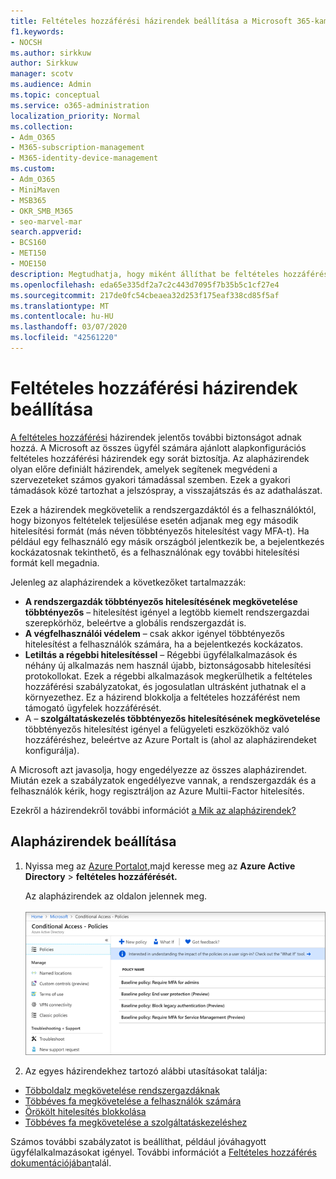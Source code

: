 ```yaml
---
title: Feltételes hozzáférési házirendek beállítása a Microsoft 365-kampányokhoz
f1.keywords:
- NOCSH
ms.author: sirkkuw
author: Sirkkuw
manager: scotv
ms.audience: Admin
ms.topic: conceptual
ms.service: o365-administration
localization_priority: Normal
ms.collection:
- Adm_O365
- M365-subscription-management
- M365-identity-device-management
ms.custom:
- Adm_O365
- MiniMaven
- MSB365
- OKR_SMB_M365
- seo-marvel-mar
search.appverid:
- BCS160
- MET150
- MOE150
description: Megtudhatja, hogy miként állíthat be feltételes hozzáférési házirendeket a Microsoft 365-kampányokhoz, hogy további jelentős biztonságot nyújthassanak.
ms.openlocfilehash: eda65e335df2a7c2c443d7095f7b35b5c1cf27e4
ms.sourcegitcommit: 217de0fc54cbeaea32d253f175eaf338cd85f5af
ms.translationtype: MT
ms.contentlocale: hu-HU
ms.lasthandoff: 03/07/2020
ms.locfileid: "42561220"
---
```

# <a name="set-up-conditional-access-policies"></a>Feltételes hozzáférési házirendek beállítása

[A feltételes hozzáférési](https://docs.microsoft.com/azure/active-directory/conditional-access/overview) házirendek jelentős további biztonságot adnak hozzá. A Microsoft az összes ügyfél számára ajánlott alapkonfigurációs feltételes hozzáférési házirendek egy sorát biztosítja. Az alapházirendek olyan előre definiált házirendek, amelyek segítenek megvédeni a szervezeteket számos gyakori támadással szemben. Ezek a gyakori támadások közé tartozhat a jelszóspray, a visszajátszás és az adathalászat.

Ezek a házirendek megkövetelik a rendszergazdáktól és a felhasználóktól, hogy bizonyos feltételek teljesülése esetén adjanak meg egy második hitelesítési formát (más néven többtényezős hitelesítést vagy MFA-t). Ha például egy felhasználó egy másik országból jelentkezik be, a bejelentkezés kockázatosnak tekinthető, és a felhasználónak egy további hitelesítési formát kell megadnia. 

Jelenleg az alapházirendek a következőket tartalmazzák:
- **A rendszergazdák többtényezős hitelesítésének megkövetelése többtényezős** &ndash; hitelesítést igényel a legtöbb kiemelt rendszergazdai szerepkörhöz, beleértve a globális rendszergazdát is.
- **A végfelhasználói védelem** &ndash; csak akkor igényel többtényezős hitelesítést a felhasználók számára, ha a bejelentkezés kockázatos. 
- **Letiltás a régebbi hitelesítéssel** &ndash; Régebbi ügyfélalkalmazások és néhány új alkalmazás nem használ újabb, biztonságosabb hitelesítési protokollokat. Ezek a régebbi alkalmazások megkerülhetik a feltételes hozzáférési szabályzatokat, és jogosulatlan ultrásként juthatnak el a környezethez. Ez a házirend blokkolja a feltételes hozzáférést nem támogató ügyfelek hozzáférését. 
- A &ndash; **szolgáltatáskezelés többtényezős hitelesítésének megkövetelése** többtényezős hitelesítést igényel a felügyeleti eszközökhöz való hozzáféréshez, beleértve az Azure Portalt is (ahol az alapházirendeket konfigurálja). 

A Microsoft azt javasolja, hogy engedélyezze az összes alapházirendet. Miután ezek a szabályzatok engedélyezve vannak, a rendszergazdák és a felhasználók kérik, hogy regisztráljon az Azure Multii-Factor hitelesítés.

Ezekről a házirendekről további információt [a Mik az alapházirendek?](https://docs.microsoft.com/azure/active-directory/conditional-access/concept-baseline-protection)


## <a name="set-up-baseline-policies"></a>Alapházirendek beállítása

1. Nyissa meg az [Azure Portalot,](https://portal.azure.com)majd keresse meg az **Azure Active Directory** \> **feltételes hozzáférését.**
    
    Az alapházirendek az oldalon jelennek meg. <br/> <br/>
    ![A feltételes hozzáférés alapházirendjeit tartalmazó lap.](../media/baslinepolicies.png)
1. Az egyes házirendekhez tartozó alábbi utasításokat találja:

  - [Többoldalz megkövetelése rendszergazdáknak](https://docs.microsoft.com/azure/active-directory/conditional-access/howto-baseline-protect-administrators)
- [Többéves fa megkövetelése a felhasználók számára](https://docs.microsoft.com/azure/active-directory/conditional-access/howto-baseline-protect-end-users)  
 - [Örökölt hitelesítés blokkolása](https://docs.microsoft.com/azure/active-directory/conditional-access/howto-baseline-protect-legacy-auth)
  - [Többéves fa megkövetelése a szolgáltatáskezeléshez](https://docs.microsoft.com/azure/active-directory/conditional-access/howto-baseline-protect-azure)

Számos további szabályzatot is beállíthat, például jóváhagyott ügyfélalkalmazásokat igényel. További információt a [Feltételes hozzáférés dokumentációjában](https://docs.microsoft.com/azure/active-directory/conditional-access/)talál.
